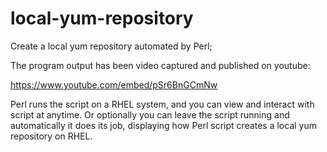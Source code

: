 # local-yum-repository
Create a local yum repository automated by Perl;



The program output has been video captured and published on youtube:

https://www.youtube.com/embed/pSr6BnGCmNw


Perl runs the script on a RHEL system, and you can view and interact with script at anytime. Or optionally you can leave the script running and automatically it does its job, displaying how Perl script creates a local yum repository on RHEL.
